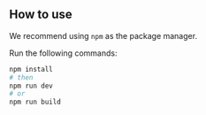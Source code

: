 ## How to use

We recommend using `npm` as the package manager.

Run the following commands:

```bash
npm install
# then
npm run dev
# or
npm run build
```
